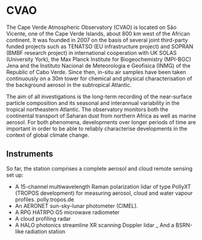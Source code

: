 # CVAO

The Cape Verde Atmospheric Observatory (CVAO) is located on São Vicente, one of the Cape Verde Islands, about 800 km west of the African continent. It was founded in 2007 on the basis of several joint third-party funded projects such as TENATSO (EU infrastructure project) and SOPRAN (BMBF research project) in international cooperation with UK SOLAS (University York), the Max Planck Institute for Biogeochemistry (MPI-BGC) Jena and the Instituto Nacional de Meteorologia e Geofisica (INMG) of the Republic of Cabo Verde. Since then, in-situ air samples have been taken continuously on a 30m tower for chemical and physical characterisation of the background aerosol in the subtropical Atlantic.

The aim of all investigations is the long-term recording of the near-surface particle composition and its seasonal and interannual variability in the tropical northeastern Atlantic. The observatory monitors both the continental transport of Saharan dust from northern Africa as well as marine aerosol. For both phenomena, developments over longer periods of time are important in order to be able to reliably characterise developments in the context of global climate change.

## Instruments

So far, the station comprises a complete aerosol and cloud remote sensing set up:
* A 15-channel multiwavelength Raman polarization lidar of type PollyXT (TROPOS development) for measuring aerosol, cloud and water vapour profiles. polly.tropos.de
* An AERONET sun-sky-lunar photometer (CIMEL).
* A RPG HATRPO G5 microwave radiometer
* A cloud profiling radar
* A HALO photonics streamline XR scanning Doppler lidar _ And a BSRN-like radiation station

